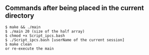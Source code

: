 ## Commands after being placed in the current directory
```
$ make && ./main
$ ./main 20 (size of the half array)
$ chmod +x Script_ipcs.bash
$ ./Script_ipcs.bash [userName of the current session]
$ make clean
or re-execute the main

```
